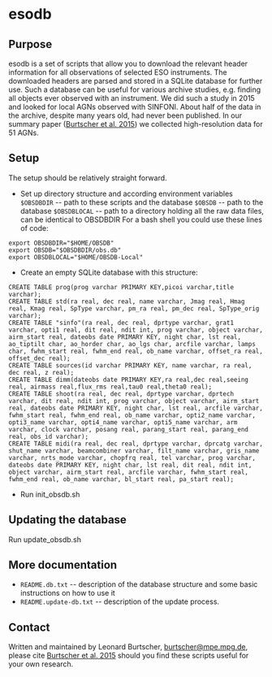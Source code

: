 # esodb

## Purpose
esodb is a set of scripts that allow you to download the relevant header information for all observations of selected ESO instruments. The downloaded headers are parsed and stored in a SQLite database for further use. Such a database can be useful for various archive studies, e.g. finding all objects ever observed with an instrument. We did such a study in 2015 and looked for local AGNs observed with SINFONI. About half of the data in the archive, despite many years old, had never been published. In our summary paper ([Burtscher et al. 2015](http://adsabs.harvard.edu/abs/2015A%26A...578A..47B)) we collected high-resolution data for 51 AGNs.

## Setup
The setup should be relatively straight forward.

* Set up directory structure and according environment variables
`$OBSDBDIR` -- path to these scripts and the database
`$OBSDB` -- path to the database
`$OBSDBLOCAL` -- path to a directory holding all the raw data files, can be identical to OBSDBDIR
For a bash shell you could use these lines of code:
```
export OBSDBDIR="$HOME/OBSDB"
export OBSDB="$OBSDBDIR/obs.db"
export OBSDBLOCAL="$HOME/OBSDB-Local"
```

* Create an empty SQLite database with this structure:
```
CREATE TABLE prog(prog varchar PRIMARY KEY,picoi varchar,title varchar);
CREATE TABLE std(ra real, dec real, name varchar, Jmag real, Hmag real, Kmag real, SpType varchar, pm_ra real, pm_dec real, SpType_orig varchar);
CREATE TABLE "sinfo"(ra real, dec real, dprtype varchar, grat1 varchar, opti1 real, dit real, ndit int, prog varchar, object varchar, airm_start real, dateobs date PRIMARY KEY, night char, lst real, ao_tiptilt char, ao_horder char, ao_lgs char, arcfile varchar, lamps char, fwhm_start real, fwhm_end real, ob_name varchar, offset_ra real, offset_dec real);
CREATE TABLE sources(id varchar PRIMARY KEY, name varchar, ra real, dec real, z real);
CREATE TABLE dimm(dateobs date PRIMARY KEY,ra real,dec real,seeing real, airmass real,flux_rms real,tau0 real,theta0 real);
CREATE TABLE shoot(ra real, dec real, dprtype varchar, dprtech varchar, dit real, ndit int, prog varchar, object varchar, airm_start real, dateobs date PRIMARY KEY, night char, lst real, arcfile varchar, fwhm_start real, fwhm_end real, ob_name varchar, opti2_name varchar, opti3_name varchar, opti4_name varchar, opti5_name varchar, arm varchar, clock varchar, posang real, parang_start real, parang_end real, obs_id varchar);
CREATE TABLE midi(ra real, dec real, dprtype varchar, dprcatg varchar, shut_name varchar, beamcombiner varchar, filt_name varchar, gris_name varchar, nrts_mode varchar, chopfrq real, tel varchar, prog varchar, dateobs date PRIMARY KEY, night char, lst real, dit real, ndit int, object varchar, airm_start real, arcfile varchar, fwhm_start real, fwhm_end real, ob_name varchar, bl_start real, pa_start real);
```

* Run init_obsdb.sh


## Updating the database
Run update_obsdb.sh


## More documentation
* `README.db.txt` -- description of the database structure and some basic instructions on how to use it
* `README.update-db.txt` -- description of the update process.


## Contact
Written and maintained by Leonard Burtscher, burtscher@mpe.mpg.de, please cite [Burtscher et al. 2015](http://adsabs.harvard.edu/abs/2015A%26A...578A..47B) should you find these scripts useful for your own research.
